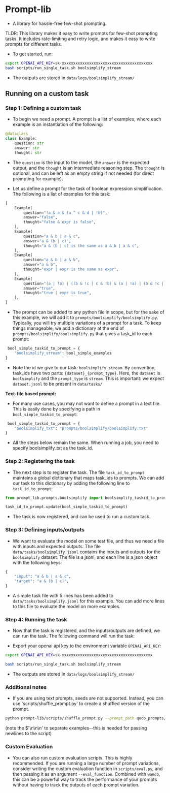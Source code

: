 # Prompt-lib

- A library for hassle-free few-shot prompting.

TLDR: This library makes it easy to write prompts for few-shot prompting tasks. It includes rate-limiting and retry logic, and makes it easy to write prompts for different tasks.

- To get started, run:
```bash
export OPENAI_API_KEY=sk-xxxxxxxxxxxxxxxxxxxxxxxxxxxxxxxxxxxxxxxx
bash scripts/run_single_task.sh boolsimplify_stream

```


- The outputs are stored in `data/logs/boolsimplify_stream/`

## Running on a custom task

### Step 1: Defining a custom task

- To begin we need a prompt. A prompt is a list of examples, where each example is an instantiation of the following:

```py
@dataclass
class Example:
    question: str
    answer: str
    thought: str
```

- The `question` is the input to the model, the `answer` is the expected output, and the `thought` is an intermediate reasoning step. The `thought` is optional, and can be left as an empty string if not needed (for direct prompting for example).

- Let us define a prompt for the task of boolean expression simplification. The following is a list of examples for this task:

```py
[
    Example(
        question="!a & a & (a ^ c & d | !b)",
        answer="false",
        thought="false & expr is false",
    ),
    Example(
        question="a & b | a & c",
        answer="a & (b | c)",
        thought="a & (b | c) is the same as a & b | a & c",
    ),
    Example(
        question="a & b | a & b",
        answer="a & b",
        thought="expr | expr is the same as expr",
    ),
    Example(
        question="(a | !a) | ((b & !c | c & !b) & (a | !a) | (b & !c | c & !b))",
        answer="true",
        thought="true | expr is true",
    ),
]
```

- The prompt can be added to any python file in scope, but for the sake of this example, we will add it to `prompts/boolsimplify/boolsimplify.py`. Typically, you will try multiple variations of a prompt for a task.
 To keep things manageable, we add a dictionary at the end of `prompts/boolsimplify/boolsimplify.py` that gives a task_id to each prompt:

```py
 bool_simple_taskid_to_prompt = {
    "boolsimplify_stream": bool_simple_examples
}
```

- Note the id we give to our task: `boolsimplify_stream`. By convention, task_ids have two parts: `{dataset}_{prompt_type}`. Here, the `dataset` is `boolsimplify` and the `prompt_type` is `stream`.  This is important: we expect `dataset.jsonl` to be present in `data/tasks/`


**Text-file based prompt:**
- For many use cases, you may not want to define a prompt in a text file. This is easily done by specifying a path in `bool_simple_taskid_to_prompt`:

```py
 bool_simple_taskid_to_prompt = {
    "boolsimplify_txt": "prompts/boolsimplify/boolsimplify.txt"
}
```

- All the steps below remain the same. When running a job, you need to specify boolsimplify_txt as the task_id.

### Step 2: Registering the task

- The next step is to register the task. The file `task_id_to_prompt` maintains a global dictionary that maps task_ids to prompts. We can add our task to this dictionary by adding the following line to `task_id_to_prompt`:

```py
from prompt_lib.prompts.boolsimplify import boolsimplify_taskid_to_prompt

task_id_to_prompt.update(bool_simple_taskid_to_prompt)
```

- The task is now registered, and can be used to run a custom task.


### Step 3: Defining inputs/outputs

- We want to evaluate the model on some test file, and thus we need a file with inputs and expected outputs. The file `data/tasks/boolsimplify.jsonl` contains the inputs and outputs for the `boolsimplify` dataset. The file is a jsonl, and each line is a json object with the following keys:

```py
{
    "input": "a & b | a & c",
    "target": "a & (b | c)",
}
```

- A simple task file with 5 lines has been added to `data/tasks/boolsimplify.jsonl` for this example. You can add more lines to this file to evaluate the model on more examples.


### Step 4: Running the task


- Now that the task is registered, and the inputs/outputs are defined, we can run the task. The following command will run the task:

- Export your openai api key to the environment variable `OPENAI_API_KEY`:

```bash
export OPENAI_API_KEY=sk-xxxxxxxxxxxxxxxxxxxxxxxxxxxxxxxxxxxxxxxx
```


```bash
bash scripts/run_single_task.sh boolsimplify_stream
```


- The outputs are stored in `data/logs/boolsimplify_stream/`




### Additional notes

- If you are using text prompts, seeds are not supported. Instead, you can use 'scripts/shuffle_prompt.py' to create a shuffled version of the prompt.

```bash
python prompt-lib/scripts/shuffle_prompt.py --prompt_path quco_prompts/gsm/function_with_comments.txt --seeds 1 2 3 --example_sep $'\n\n\n'
```

(note the $'\n\n\n' to separate examples--this is needed for passing newlines to the script)


### Custom Evaluation

- You can also run custom evaluation scripts. This is highly recommended. If you are running a large number of prompt variations, consider writing the custom evaluation function in `scripts/eval.py`, and then passing it as an argument `--eval_function`. Combined with `wandb`, this can be a powerful way to track the performance of your prompts without having to track the outputs of each prompt variation.